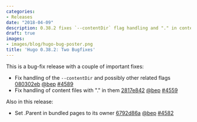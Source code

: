 ```yaml
---
categories:
- Releases
date: "2018-04-09"
description: 0.38.2 fixes `--contentDir` flag handling and "." in content filenames.
draft: true
images:
- images/blog/hugo-bug-poster.png
title: 'Hugo 0.38.2: Two Bugfixes'
---
```


	

This is a bug-fix release with a couple of important fixes:


* Fix handling of the `--contentDir` and possibly other related flags [080302eb](https://github.com/gohugoio/hugo/commit/080302eb8757fd94ccbd6bf99103432cd98e716c) [@bep](https://github.com/bep) [#4589](https://github.com/gohugoio/hugo/issues/4589)
* Fix handling of content files with "." in them [2817e842](https://github.com/gohugoio/hugo/commit/2817e842407c8dcbfc738297ab634392fcb41ce1) [@bep](https://github.com/bep) [#4559](https://github.com/gohugoio/hugo/issues/4559)


Also in this release:

* Set .Parent in bundled pages to its owner [6792d86a](https://github.com/gohugoio/hugo/commit/6792d86ad028571c684a776c5f00e0107838c955) [@bep](https://github.com/bep) [#4582](https://github.com/gohugoio/hugo/issues/4582)



